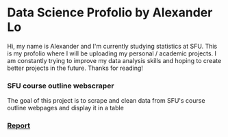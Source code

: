 # Data Science Profolio by Alexander Lo

Hi, my name is Alexander and I'm currently studying statistics at SFU. This is my profolio where I will be uploading my personal / academic projects. I am constantly trying to improve my data analysis skills and hoping to create better projects in the future. Thanks for reading!

### SFU course outline webscraper 
The goal of this project is to scrape and clean data from SFU's course outline webpages and display it in a table
### [Report](http://rpubs.com/alexlo97/499378)
